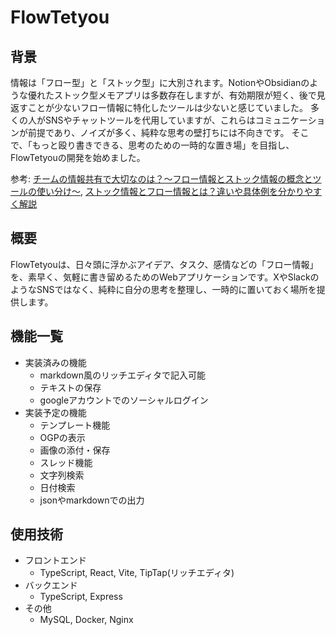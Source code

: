 # FlowTetyou
## 背景
情報は「フロー型」と「ストック型」に大別されます。NotionやObsidianのような優れたストック型メモアプリは多数存在しますが、有効期限が短く、後で見返すことが少ないフロー情報に特化したツールは少ないと感じていました。
多くの人がSNSやチャットツールを代用していますが、これらはコミュニケーションが前提であり、ノイズが多く、純粋な思考の壁打ちには不向きです。
そこで、「もっと殴り書きできる、思考のための一時的な置き場」を目指し、FlowTetyouの開発を始めました。

参考: [チームの情報共有で大切なのは？〜フロー情報とストック情報の概念とツールの使い分け〜](https://biz-notion.northsand.co.jp/blog-8), [ストック情報とフロー情報とは？違いや具体例を分かりやすく解説](https://www.stock-app.info/media/information-sharing-flow-stock/)

## 概要
FlowTetyouは、日々頭に浮かぶアイデア、タスク、感情などの「フロー情報」を、素早く、気軽に書き留めるためのWebアプリケーションです。XやSlackのようなSNSではなく、純粋に自分の思考を整理し、一時的に置いておく場所を提供します。

## 機能一覧
- 実装済みの機能
    - markdown風のリッチエディタで記入可能
    - テキストの保存
    - googleアカウントでのソーシャルログイン
- 実装予定の機能
    - テンプレート機能
    - OGPの表示
    - 画像の添付・保存
    - スレッド機能
    - 文字列検索
    - 日付検索
    - jsonやmarkdownでの出力

## 使用技術
- フロントエンド
    - TypeScript, React, Vite, TipTap(リッチエディタ)
- バックエンド
    - TypeScript, Express
- その他
    - MySQL, Docker, Nginx

